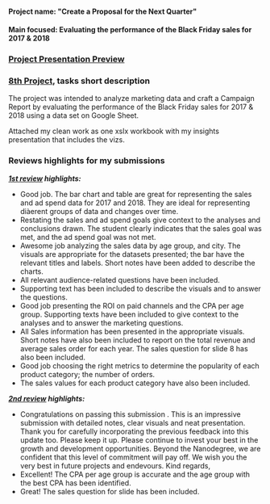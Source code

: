 #### Project name: "Create a Proposal for the Next Quarter"
#### Main focused: Evaluating the performance of the Black Friday sales for 2017 & 2018
### [Project Presentation Preview](8th%20Final%20PROJECT-%20evaluating%20the%20performance%20of%20the%20Black%20Friday%20sales%20for%202017%20%26%202018.pdf)
### [8th Project](8th%20Final%20PROJECT-%20evaluating%20the%20performance%20of%20the%20Black%20Friday%20sales%20for%202017%20%26%202018.pdf), tasks short description

 The project was intended to analyze marketing data and craft a Campaign Report by evaluating the performance of the Black Friday sales for 2017 & 2018 using a data set on Google Sheet. 

 Attached my clean work as one xslx workbook with my insights presentation that includes the vizs.

### Reviews highlights for my submissions

*__[1st review](Udacity%20Detailed%20Reviews/1st%20Udacity%20Review%20-%202%20specifications%20require%20changes.pdf) highlights:__*

- Good job. The bar chart and table are great for representing the sales and ad spend data for 2017 and 2018. They are ideal for representing diàerent groups of data and changes over time.
- Restating the sales and ad spend goals give context to the analyses and conclusions drawn.
The student clearly indicates that the sales goal was met, and the ad spend goal was not met.
- Awesome job analyzing the sales data by age group, and city.
The visuals are appropriate for the datasets presented; the bar have the relevant titles and labels.
Short notes have been added to describe the charts.
- All relevant audience-related questions have been included.
- Supporting text has been included to describe the visuals and to answer the questions.
- Good job presenting the ROI on paid channels and the CPA per age group.
Supporting texts have been included to give context to the analyses and to answer the marketing
questions.
- All Sales information has been presented in the appropriate visuals.
Short notes have also been included to report on the total revenue and average sales order for each
year.
The sales question for slide 8 has also been included.
- Good job choosing the right metrics to determine the popularity of each product category; the number
of orders.
- The sales values for each product category have also been included.

*__[2nd review](Udacity%20Detailed%20Reviews/2nd%20Udacity%20Review%20-%20Meets%20Specifications.pdf) highlights:__*

- Congratulations on passing this submission . This is an impressive submission with detailed notes, clear visuals and neat
presentation. Thank you for carefully incorporating the previous feedback into this update too. Please keep it up.
Please continue to invest your best in the growth and development opportunities. Beyond the Nanodegree, we are confident that this
level of commitment will pay off.
We wish you the very best in future projects and endevours.
Kind regards,
- Excellent! The CPA per age group is accurate and the age group with the best CPA has been identified.
- Great! The sales question for slide has been included.

